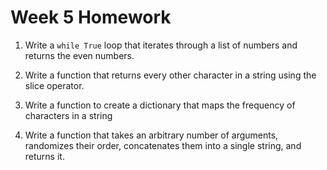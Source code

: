 # Week 5 Homework

1. Write a `while True` loop that iterates through a list of numbers and returns the even numbers.

2. Write a function that returns every other character in a string using the slice operator.

3. Write a function to create a dictionary that maps the frequency of characters in a string

4. Write a function that takes an arbitrary number of arguments, randomizes their order, concatenates them into a single string, and returns it.
